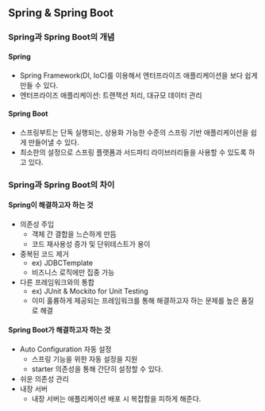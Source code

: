 ## Spring & Spring Boot
### Spring과 Spring Boot의 개념
#### Spring
- Spring Framework(DI, IoC)를 이용해서 엔터프라이즈 애플리케이션을 보다 쉽게 만들 수 있다.
- 엔터프라이즈 애플리케이션: 트랜잭션 처리, 대규모 데이터 관리
#### Spring Boot
- 스프링부트는 단독 실행되는, 상용화 가능한 수준의 스프링 기반 애플리케이션을 쉽게 만들어낼 수 있다. 
- 최소한의 설정으로 스프링 플랫폼과 서드파티 라이브러리들을 사용할 수 있도록 하고 있다.

### Spring과 Spring Boot의 차이
#### Spring이 해결하고자 하는 것
- 의존성 주입
  - 객체 간 결합을 느슨하게 만듬
  - 코드 재사용성 증가 및 단위테스트가 용이
- 중복된 코드 제거
  - ex) JDBCTemplate
  - 비즈니스 로직에만 집중 가능
- 다른 프레임워크와의 통합
  - ex) JUnit & Mockito for Unit Testing
  - 이미 훌륭하게 제공되는 프레임워크를 통해 해결하고자 하는 문제를 높은 품질로 해결
#### Spring Boot가 해결하고자 하는 것
- Auto Configuration 자동 설정
  - 스프링 기능을 위한 자동 설정을 지원
  - starter 의존성을 통해 간단히 설정할 수 있다.
- 쉬운 의존성 관리
- 내장 서버
  - 내장 서버는 애플리케이션 배포 시 복잡함을 피하게 해준다.